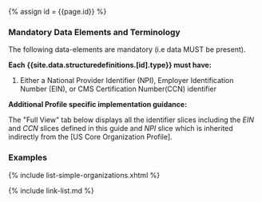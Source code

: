 
{% assign id = {{page.id}} %}




### Mandatory Data Elements and Terminology

The following data-elements are mandatory (i.e data MUST be present).

**Each {{site.data.structuredefinitions.[id].type}} must have:**

1. Either a National Provider Identifier (NPI), Employer Identification Number (EIN), or CMS Certification Number(CCN) identifier

<!--

Each {{site.data.structuredefinitions.[id].type}} *should* have ([Must Support](guidance.html#must-support)):

1. The beneficiary

-->

**Additional Profile specific implementation guidance:**

The "Full View" tab below displays all the identifier slices including the *EIN*  and *CCN* slices defined in this guide and *NPI* slice which is inherited indirectly from the [US Core Organization Profile].

### Examples

{% include list-simple-organizations.xhtml %}

{% include link-list.md %}
